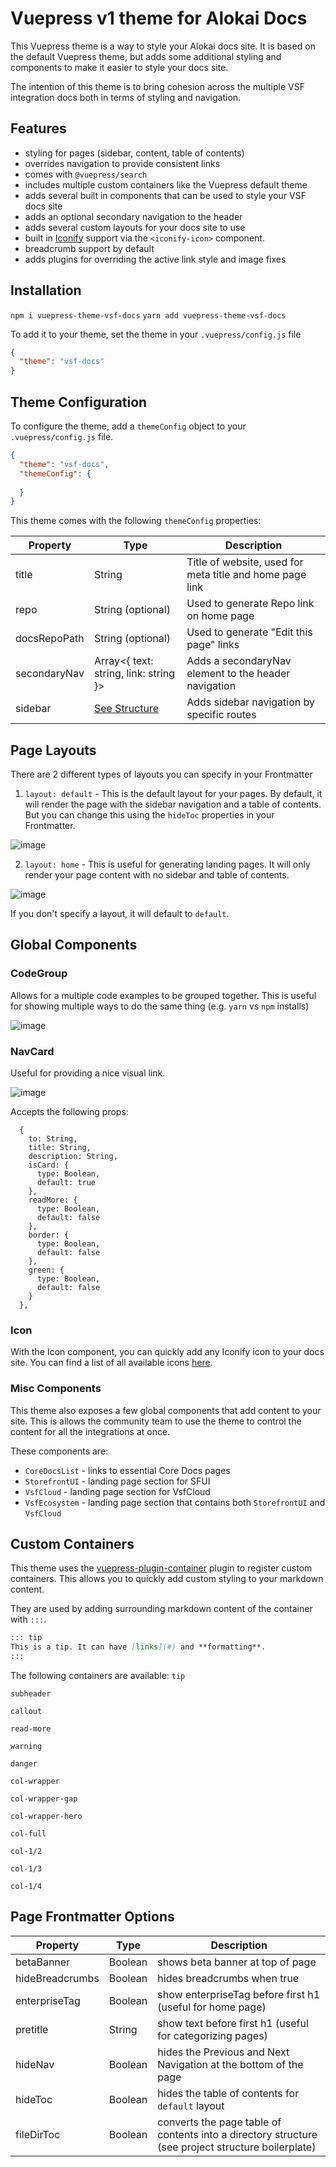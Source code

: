 # Vuepress v1 theme for Alokai Docs

This Vuepress theme is a way to style your Alokai docs site. It is based on the default Vuepress theme, but adds some additional styling and components to make it easier to style your docs site.

The intention of this theme is to bring cohesion across the multiple VSF integration docs both in terms of styling and navigation.

## Features

- styling for pages (sidebar, content, table of contents)
- overrides navigation to provide consistent links
- comes with `@vuepress/search`
- includes multiple custom containers like the Vuepress default theme
- adds several built in components that can be used to style your VSF docs site
- adds an optional secondary navigation to the header
- adds several custom layouts for your docs site to use
- built in [Iconify](https://icones.js.org/) support via the `<iconify-icon>` component.
- breadcrumb support by default
- adds plugins for overriding the active link style and image fixes

## Installation

`npm i vuepress-theme-vsf-docs`
`yarn add vuepress-theme-vsf-docs`

To add it to your theme, set the theme in your `.vuepress/config.js` file

```json
{
  "theme": "vsf-docs"
}
```

## Theme Configuration

To configure the theme, add a `themeConfig` object to your `.vuepress/config.js` file.

```json
{
  "theme": "vsf-docs",
  "themeConfig": {
    
  }
}
```

This theme comes with the following `themeConfig` properties:

| Property     | Type                                                                                          | Description                                              |
| ------------ | --------------------------------------------------------------------------------------------- | -------------------------------------------------------- |
| title        | String                                                                                        | Title of website, used for meta title and home page link |
| repo         | String (optional)                                                                             | Used to generate Repo link on home page                  |
| docsRepoPath | String (optional)                                                                             | Used to generate "Edit this page" links                  |
| secondaryNav | Array<{ text: string, link: string }>                                                         | Adds a secondaryNav element to the header navigation     |
| sidebar      | [See Structure](https://vuepress.vuejs.org/theme/default-theme-config.html#multiple-sidebars) | Adds sidebar navigation by specific routes               |

## Page Layouts

There are 2 different types of layouts you can specify in your Frontmatter

1. `layout: default` - This is the default layout for your pages. By default, it will render the page with the sidebar navigation and a table of contents. But you can change this using the `hideToc` properties in your Frontmatter.

![image](https://user-images.githubusercontent.com/18535681/192529218-af13bf0b-feb8-43a5-a74c-46cea0ca2feb.png)


2. `layout: home` - This is useful for generating landing pages. It will only render your page content with no sidebar and table of contents.

![image](https://user-images.githubusercontent.com/18535681/192529100-d6ccd453-5c04-4a58-b8c0-8d4104077c46.png)

If you don't specify a layout, it will default to `default`.


## Global Components

### CodeGroup  

Allows for a multiple code examples to be grouped together. This is useful for showing multiple ways to do the same thing (e.g. `yarn` vs `npm` installs) 

![image](https://user-images.githubusercontent.com/18535681/192529439-88bee6c6-ef1d-4d92-86df-9fd1a324eb4a.png)

### NavCard

Useful for providing a nice visual link. 

![image](https://user-images.githubusercontent.com/18535681/192529536-6225a43f-8d9c-4d60-8621-73ac95a0986f.png)

Accepts the following props:
```
  {
    to: String,
    title: String,
    description: String,
    isCard: {
      type: Boolean,
      default: true
    },
    readMore: {
      type: Boolean,
      default: false
    },
    border: {
      type: Boolean,
      default: false
    },
    green: {
      type: Boolean,
      default: false
    }
  },
```

### Icon

With the Icon component, you can quickly add any Iconify icon to your docs site. You can find a list of all available icons [here](https://icones.js.org/).

### Misc Components

This theme also exposes a few global components that add content to your site. This is allows the community team to use the theme to control the content for all the integrations at once. 

These components are:

- `CoreDocsList` - links to essential Core Docs pages
- `StorefrontUI` - landing page section for SFUI
- `VsfCloud` - landing page section for VsfCloud
- `VsfEcosystem` - landing page section that contains both `StorefrontUI` and `VsfCloud`

## Custom Containers

This theme uses the [vuepress-plugin-container](https://vuepress-community.netlify.app/en/plugins/container/#vuepress-plugin-container) plugin to register custom containers. This allows you to quickly add custom styling to your markdown content.

They are used by adding surrounding markdown content of the container with `:::`.

```markdown
::: tip
This is a tip. It can have [links](#) and **formatting**.
:::
```

The following containers are available:
`tip`

`subheader`

`callout`

`read-more`

`warning`

`danger`

`col-wrapper`

`col-wrapper-gap`

`col-wrapper-hero`

`col-full`

`col-1/2`

`col-1/3`

`col-1/4`

## Page Frontmatter Options

| Property        | Type    | Description                                               |
| --------------- | ------- | --------------------------------------------------------- |
| betaBanner      | Boolean | shows beta banner at top of page                          |
| hideBreadcrumbs | Boolean | hides breadcrumbs when true                               |
| enterpriseTag   | Boolean | show enterpriseTag before first h1 (useful for home page) |
| pretitle        | String  | show text before first h1 (useful for categorizing pages) |
| hideNav         | Boolean | hides the Previous and Next Navigation at the bottom of the page                    |
| hideToc         | Boolean | hides the table of contents for `default` layout          |
| fileDirToc       | Boolean | converts the page table of contents into a directory structure  (see project structure boilerplate)      |


